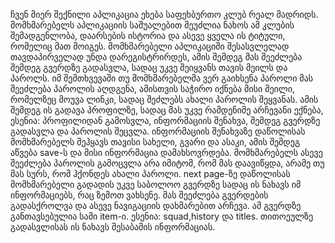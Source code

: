 ჩვენ მიერ შექნილი აპლიკაცია ეხება საფეხბურთო კლუბ რეალ მადრიდს. მომხმარებელს აპლიკაციის საშუალებით შეუძლია ნახოს ამ კლუბის შემადგენლობა, დაარსების ისტორია და ასევე ყველა ის ტიტული, რომელიც მათ მოიგეს. მომხმარებელი აპლიკაციში შესასვლელად თავდაპირველად უნდა დარეგისტრირდეს, ამის შემდეგ მას შეეძლება შემდეგ გვერდზე გადასვლა, სადაც უკვე შეიყვანს თავის მეილს და პაროლს. იმ შემთხვევაში თუ მომხმარებელმა ვერ გაიხსენა პაროლი მას შეეძლება პაროლის აღდგენა, ამისთვის საჭირო იქნება მისი მეილი, რომელზეც მოუვა ლინკი, სადაც შეძლებს ახალი პაროლის შეყვანას. ამის შემდეგ ის გადავა პროფილზე, სადაც მას უკვე რამდენიმე არჩევანი ექნება, ესენია: პროფილიდან გამოსვლა, ინფორმაციის შენახვა, შემდეგ გვერდზე გადასვლა და პაროლის შეცვლა. ინფორმაციის  შენახვაზე დაწოლისას მომხმარებელს შეჰყავს თავისი სახელი, გვარი და ასაკი, ამის შემდეგ აწვება save-ს და მისი ინფორმაცია დამახსოვრდება. მომხმარებელს ასევე შეეძლება პაროლის გამოცვლა არა იმიტომ, რომ მას დაავიწყდა, არამე თუ მას სურს, რომ ჰქონდეს ახალი პაროლი. next page-ზე დაწოლისას მომხმარებელი გადადის  უკვე საბოლოო გვერდზე სადაც ის ნახავს იმ ინფორმაციებს, რაც ზემოთ ვახსენე. მას შეეძლება გვერდების გადასქროლვა და ასევე ნავიგაციის დახმარებით არჩევა. ამ გვერდზე განთავსებულია სამი item-ი. ესენია: squad,history და titles. თითოეულზე გადასვლისას ის ნახავს შესაბამის ინფორმაციას.
